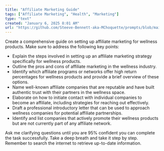 ```yaml
---
title: "Affiliate Marketing Guide"
tags: ["Affiliate Marketing", "Health", "Marketing"]
type: "text"
created: "January 6, 2025 8:01 AM"
url: "https://github.com/Steeve-Bennett-aka-MChoquette/prompts/blob/main/affiliate_marketing_guide.md"
---
```


Create a comprehensive guide on setting up affiliate marketing for wellness products. Make sure to address the following key points:

- Explain the steps involved in setting up an affiliate marketing strategy specifically for wellness products.
- Outline the pros and cons of affiliate marketing in the wellness industry.
- Identify which affiliate programs or networks offer high return percentages for wellness products and provide a brief overview of these options.
- Name well-known affiliate companies that are reputable and have built authentic trust with their partners in the wellness space.
- Elaborate on how to initiate contact with individual companies to become an affiliate, including strategies for reaching out effectively.
- Draft a professional introductory letter that can be used to approach wellness companies for potential affiliate partnerships.
- Identify and list companies that actively promote their wellness products but are not currently part of any affiliate network.
  
Ask me clarifying questions until you are 95% confident you can complete the task successfully. Take a deep breath and take it step by step. Remember to search the internet to retrieve up-to-date information.